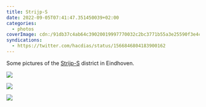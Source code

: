 ```yaml
---
title: Strijp-S
date: 2022-09-05T07:41:47.351450039+02:00
categories:
  - photos
coverImage: cdn:/91db37c4ab64c39020019997770032c2bc3771b55a3e25590f3e4cecec30f139
syndications:
  - https://twitter.com/hacdias/status/1566846804183900162
---
```


Some pictures of the [Strijp-S](https://www.thisiseindhoven.com/en/see-and-do/dynamic-districts/strijp-s) district in Eindhoven.

<style>
.grid-xfqnqooylo {
  grid-template-columns: repeat(3, 1fr);
}
</style>

<div class="fw grid-xfqnqooylo fg">

![](cdn:/91db37c4ab64c39020019997770032c2bc3771b55a3e25590f3e4cecec30f139)

![](cdn:/45dfebbbc1c8f4f9b77c9c9052712bddfbc3f21cf35b06e33a296beb878612e9)

![](cdn:/90ad3c1a25992d5e3089d5923e4ea8c09ac58f879bfe5b1007de3275e91869f8)

</div>
